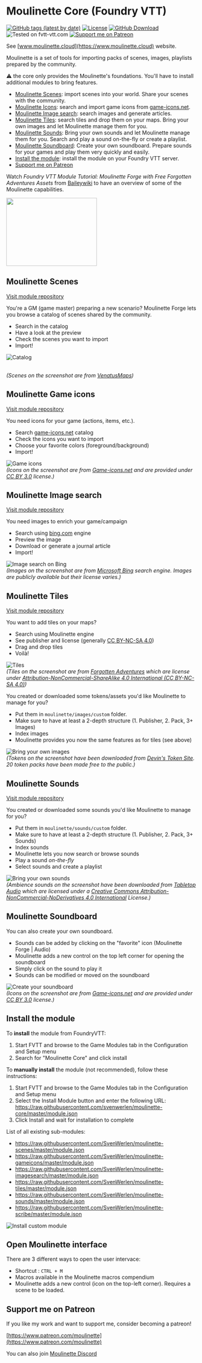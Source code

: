 # Moulinette Core (Foundry VTT)

[![GitHub tags (latest by date)](https://img.shields.io/github/v/tag/SvenWerlen/moulinette-core)](https://github.com/SvenWerlen/moulinette-core/releases)
[![License](https://img.shields.io/github/license/SvenWerlen/moulinette-core)](https://github.com/SvenWerlen/moulinette-core/LICENSE.txt)
[![GitHub Download](https://img.shields.io/badge/foundryvtt-Download-important)](#install)
![Tested on fvtt-vtt.com](https://img.shields.io/badge/Forge-supported-success)
[![Support me on Patreon](https://img.shields.io/badge/patreon-Support%20me-informational)](https://www.patreon.com/moulinette)

See [www.moulinette.cloud](https://www.moulinette.cloud) website.

Moulinette is a set of tools for importing packs of scenes, images, playlists prepared by the community.

:warning: the core only provides the Moulinette's foundations. You'll have to install additional modules to bring features.

* [Moulinette Scenes](#forge): import scenes into your world. Share your scenes with the community.
* [Moulinette Icons](#fvtt-game): search and import game icons from <a href="https://game-icons.net/" target="_blank">game-icons.net</a>.
* [Moulinette Image search](#fvtt-search): search images and generate articles.
* [Moulinette Tiles](#fvtt-tiles): search tiles and drop them on your maps. Bring your own images and let Moulinette manage them for you.
* [Moulinette Sounds](#fvtt-sounds): Bring your own sounds and let Moulinette manage them for you. Search and play a sound on-the-fly or create a playlist.
* [Moulinette Soundboard](#fvtt-soundboard): Create your own soundboard. Prepare sounds for your games and play them very quickly and easily.
* [Install the module](#install): install the module on your Foundry VTT server.
* [Support me on Patreon](#support)


Watch *Foundry VTT Module Tutorial: Moulinette Forge with Free Forgotten Adventures Assets* from [Baileywiki](https://www.patreon.com/baileywiki​) to have an overview of some of the Moulinette capabilities.

<a href="http://www.youtube.com/watch?v=O2fZIOKT7pk"><img src="https://img.youtube.com/vi/O2fZIOKT7pk/0.jpg" height="180" width="240" ></a>

## <a name="forge"/>Moulinette Scenes

[Visit module repository](https://github.com/SvenWerlen/moulinette-scenes)

You're a GM (game master) preparing a new scenario? Moulinette Forge lets you browse a catalog of scenes shared by the community. 
* Search in the catalog
* Have a look at the preview
* Check the scenes you want to import
* Import!

![Catalog](https://github.com/SvenWerlen/moulinette-scenes/raw/main/docs/img/download-scene.jpg)

<br>_(Scenes on the screenshot are from [VenatusMaps](https://www.venatusmaps.com/))_

## <a name="fvtt-game"/>Moulinette Game icons

[Visit module repository](https://github.com/SvenWerlen/moulinette-gameicons)

You need icons for your game (actions, items, etc.). 
* Search <a href="https://game-icons.net/" target="_blank">game-icons.net</a> catalog
* Check the icons you want to import
* Choose your favorite colors (foreground/background)
* Import!

![Game icons](https://raw.githubusercontent.com/SvenWerlen/moulinette-gameicons/main/docs/img/download-gameicons.jpg)
<br>_(Icons on the screenshot are from [Game-icons.net](https://game-icons.net/) and are provided under [CC BY 3.0](https://creativecommons.org/licenses/by/3.0/) license.)_

## <a name="fvtt-search"/>Moulinette Image search

[Visit module repository](https://github.com/SvenWerlen/moulinette-imagesearch)

You need images to enrich your game/campaign 
* Search using <a href="https://www.bing.com" target="_blank">bing.com</a> engine
* Preview the image
* Download or generate a journal article
* Import!

![Image search on Bing](https://raw.githubusercontent.com/SvenWerlen/moulinette-imagesearch/main/docs/img/search-bing.jpg)
<br>_(Images on the screenshot are from [Microsoft Bing](https://www.bing.com) search engine. Images are publicly available but their license varies.)_

## <a name="fvtt-tiles"/>Moulinette Tiles

[Visit module repository](https://github.com/SvenWerlen/moulinette-tiles)

You want to add tiles on your maps?
* Search using Moulinette engine
* See publisher and license (generally [CC BY-NC-SA 4.0](https://creativecommons.org/licenses/by-nc-sa/4.0))
* Drag and drop tiles 
* Voilà!

![Tiles](https://github.com/SvenWerlen/moulinette-tiles/raw/main/docs/img/download-install.jpg)
<br>_(Tiles on the screenshot are from [Forgotten Adventures](https://www.forgotten-adventures.net/) which are license under [Attribution-NonCommercial-ShareAlike 4.0 International (CC BY-NC-SA 4.0)](https://creativecommons.org/licenses/by-nc-sa/4.0/))_

You created or downloaded some tokens/assets you'd like Moulinette to manage for you?
* Put them in `moulinette/images/custom` folder.
* Make sure to have at least a 2-depth structure (1. Publisher, 2. Pack, 3+ Images)
* Index images
* Moulinette provides you now the same features as for tiles (see above)

![Bring your own images](https://raw.githubusercontent.com/SvenWerlen/moulinette-tiles/main/docs/img/bring-your-own.jpg)
<br>_(Tokens on the screenshot have been downloaded from [Devin's Token Site](https://immortalnights.com/tokens/token-packs/). 20 token packs have been made free to the public.)_

## <a name="fvtt-sounds"/>Moulinette Sounds

[Visit module repository](https://github.com/SvenWerlen/moulinette-sounds)

You created or downloaded some sounds you'd like Moulinette to manage for you?
* Put them in `moulinette/sounds/custom` folder.
* Make sure to have at least a 2-depth structure (1. Publisher, 2. Pack, 3+ Sounds)
* Index sounds
* Moulinette lets you now search or browse sounds
 * Play a sound *on-the-fly*
 * Select sounds and create a playlist

![Bring your own sounds](https://github.com/SvenWerlen/moulinette-sounds/raw/main/docs/img/bring-your-own.jpg)
<br>_(Ambience sounds on the screenshot have been downloaded from [Tabletop Audio](https://tabletopaudio.com/) which are licensed under a [Creative Commons Attribution-NonCommercial-NoDerivatives 4.0 International](https://creativecommons.org/licenses/by-nc-nd/4.0/) License.)_

## <a name="fvtt-soundboard"/>Moulinette Soundboard

You can also create your own soundboard. 
* Sounds can be added by clicking on the "favorite" icon (Moulinette Forge | Audio)
* Moulinette adds a new control on the top left corner for opening the soundboard
* Simply click on the sound to play it
* Sounds can be modified or moved on the soundboard

![Create your soundboard](https://github.com/SvenWerlen/moulinette-sounds/raw/main/docs/img/soundboard.jpg)
<br>_(Icons on the screenshot are from [Game-icons.net](https://game-icons.net/) and are provided under [CC BY 3.0](https://creativecommons.org/licenses/by/3.0/) license.)_


## <a name="install"/>Install the module

To **install** the module from FoundryVTT:
1. Start FVTT and browse to the Game Modules tab in the Configuration and Setup menu
2. Search for "Moulinette Core" and click install

To **manually install** the module (not recommended), follow these instructions:
1. Start FVTT and browse to the Game Modules tab in the Configuration and Setup menu
2. Select the Install Module button and enter the following URL: https://raw.githubusercontent.com/svenwerlen/moulinette-core/master/module.json
3. Click Install and wait for installation to complete 

List of all existing sub-modules:
* https://raw.githubusercontent.com/SvenWerlen/moulinette-scenes/master/module.json
* https://raw.githubusercontent.com/SvenWerlen/moulinette-gameicons/master/module.json
* https://raw.githubusercontent.com/SvenWerlen/moulinette-imagesearch/master/module.json
* https://raw.githubusercontent.com/SvenWerlen/moulinette-tiles/master/module.json
* https://raw.githubusercontent.com/SvenWerlen/moulinette-sounds/master/module.json
* https://raw.githubusercontent.com/SvenWerlen/moulinette-scribe/master/module.json

![Install custom module](docs/img/moulinette-install.jpg)

## <a name="openUI"/>Open Moulinette interface

There are 3 different ways to open the user intervace:
* Shortcut : `CTRL + M`
* Macros available in the Moulinette macros compendium
* Moulinette adds a new control (icon on the top-left corner). Requires a scene to be loaded.

## <a name="support"/>Support me on Patreon

If you like my work and want to support me, consider becoming a patreon!

[https://www.patreon.com/moulinette](https://www.patreon.com/moulinette)

You can also join [Moulinette Discord](https://discord.gg/xg3dcMQfP2)
